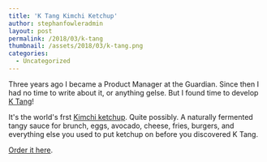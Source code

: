 ```yaml
---
title: 'K Tang Kimchi Ketchup'
author: stephanfowleradmin
layout: post
permalink: /2018/03/k-tang
thumbnail: /assets/2018/03/k-tang.png
categories:
  - Uncategorized
---
```


Three years ago I became a Product Manager at the Guardian. Since then I had no time to write about it, or anything gelse. But I found time to develop [K&nbsp;Tang](http://ktang.love)!

It's the world's frst [Kimchi ketchup](http://kimchiketchup.com). Quite possibly. A naturally fermented tangy sauce for brunch, eggs, avocado, cheese, fries, burgers, and everything else you used to put ketchup on before you discovered K&nbsp;Tang.

[Order it here](http://ktang.love).
